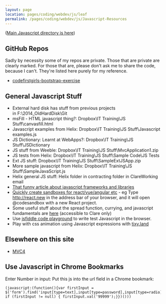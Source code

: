```yaml
---
layout: page
location: pages/coding/webdev/js/leaf
permalink: /pages/coding/webdev/js/Javascript-Resources
---
```


([Main Javascript directory is here](/pages/coding/webdev/Javascript))

## GitHub Repos 

Sadly by necessity some of my repos are private. Those that are private are clearly marked. For those that are, please don't ask me to share the code, because I can't. They're listed here purely for my reference.

- [codefirstgirls-bootstrap-exercise](https://github.com/claresudbery/codefirstgirls-bootstrap-exercise)

## General Javascript Stuff

- External hard disk has stuff from previous projects in F:\2014_OldHardDisk\Git
- msFill - HTML javascript thing?: Dropbox\IT Training\JS Stuff\canvasfill.html
- Javascript examples from Helix: Dropbox\IT Training\JS Stuff\Javascript examples.js
- JS Dictionary: Learnt at WebApps?: Dropbox\IT Training\JS Stuff\JSDictionary
- JS stuff from Weeble: Dropbox\IT Training\JS Stuff\MvcApplication1.zip
- JS tests from Helix: Dropbox\IT Training\JS Stuff\Sample Code\JS Tests
- Ext JS stuff: Dropbox\IT Training\JS Stuff\SampleExtJSApp.zip
- More sample javascript from Helix: Dropbox\IT Training\JS Stuff\SampleJavaScript.js
- Helix general JS stuff: Helix folder in contracting folder in ClareWorking email
- [That funny article about javascript frameworks and libraries](https://hackernoon.com/how-it-feels-to-learn-javascript-in-2016-d3a717dd577f) 
- [Quickly create sandboxes for react/vue/angular etc](https://twitter.com/CompuIves/status/1291020566221205511) - eg Type http://react.new in the address bar of your browser, and it will open @codesandbox with a new React project.
- Some useful stuff about the spread function, currying, and javascript fundamentals are [here](https://www.the-blue-pages.net/board/index.php?/topic/39979-ducks-tiresome-thread-of-web-questions/page/2/#comments) (accessible to Clare only)
- Use [jsfiddle code playground](https://jsfiddle.net/) to write test Javascript in the browser.
- Play with css animation using Javascript expressions with [tixy.land](/pages/coding/webdev/js/tixy.land)

## Elsewhere on this site

- [MVC4](/pages/coding/dotnet/MVC4)

## Use Javascript in Chrome Bookmarks

Enter Number in input: Put this js into the url field in a Chrome bookmark:

```
(javascript:(function(){var firstInput = $('form').find('input[type=text],input[type=password],input[type=radio],input[type=checkbox],textarea,select').filter(':visible:first'); if (firstInput != null) { firstInput.val('99999');}})()))
```
